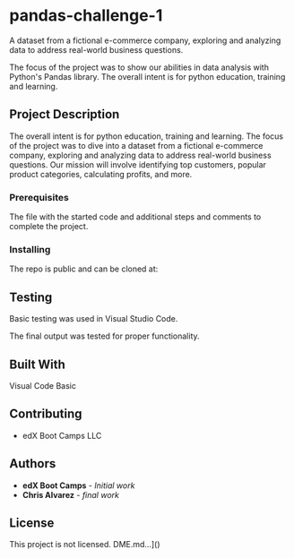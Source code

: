 # pandas-challenge-1
A dataset from a fictional e-commerce company, exploring and analyzing data to address real-world business questions.

The focus of the project was to show our abilities in data analysis with Python's Pandas library. The overall intent is for python education, training and learning.

## Project Description
The overall intent is for python education, training and learning. The focus of the project was to  dive into a dataset from a fictional e-commerce company, exploring and analyzing data to address real-world business questions. Our mission will involve identifying top customers, popular product categories, calculating profits, and more. 

### Prerequisites

The file with the started code and additional steps and comments to complete the project.

### Installing

The repo is public and can be cloned at:
#### 

## Testing

Basic testing was used in Visual Studio Code.

The final output was tested for proper functionality. 

## Built With

Visual Code Basic

## Contributing

* edX Boot Camps LLC

## Authors

* **edX Boot Camps** - *Initial work* 
* **Chris Alvarez** - *final work* 

## License

This project is not licensed. DME.md…]()


